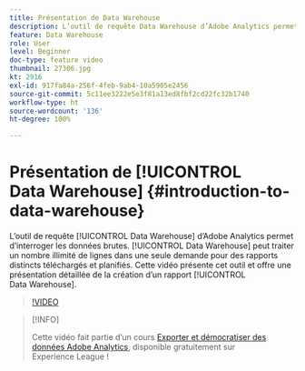 ```yaml
---
title: Présentation de Data Warehouse
description: L’outil de requête Data Warehouse d’Adobe Analytics permet d’interroger les données brutes. Data Warehouse peut traiter un nombre illimité de lignes dans une seule demande pour des rapports distincts téléchargés et planifiés. Cette vidéo présente cet outil, y compris une présentation détaillée de la création d’un rapport Data Warehouse.
feature: Data Warehouse
role: User
level: Beginner
doc-type: feature video
thumbnail: 27306.jpg
kt: 2916
exl-id: 917fa84a-256f-4feb-9ab4-10a5905e2456
source-git-commit: 5c11ee3222e5e3f81a13ed8fbf2cd22fc32b1740
workflow-type: ht
source-wordcount: '136'
ht-degree: 100%

---
```


# Présentation de [!UICONTROL Data Warehouse] {#introduction-to-data-warehouse}

L’outil de requête [!UICONTROL Data Warehouse] d’Adobe Analytics permet d’interroger les données brutes. [!UICONTROL Data Warehouse] peut traiter un nombre illimité de lignes dans une seule demande pour des rapports distincts téléchargés et planifiés. Cette vidéo présente cet outil et offre une présentation détaillée de la création d’un rapport [!UICONTROL Data Warehouse].

>[!VIDEO](https://video.tv.adobe.com/v/27306/?quality=12)

>[!INFO]
>
> Cette vidéo fait partie d’un cours [Exporter et démocratiser des données Adobe Analytics](https://experienceleague.adobe.com/?recommended=Analytics-A-1-2022.1.democratizing), disponible gratuitement sur Experience League !